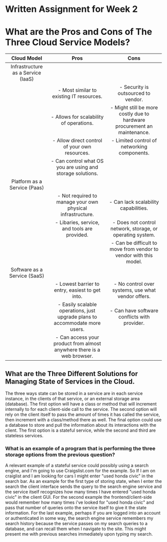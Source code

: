 # **Written Assignment for Week 2** 

# What are the Pros and Cons of The Three Cloud Service Models?

| Cloud Model                        |             Pros             |               Cons           | 
| :--------------------------------: | :--------------------------: | :--------------------------: |
| Infrastructure as a Service (IaaS) | |
| | - Most similar to existing IT resources. | - Security is outsourced to vendor. |
| | - Allows for scalability of operations. | - Might still be more costly due to hardware procurement an maintenance. |
| | - Allow direct control of your own resources. | - Limited control of networking components. |
| | - Can control what OS you are using and storage solutions. | |
| Platform as a Service (Paas) | | 
| | - Not required to manage your own physical infrastructure. | - Can lack scalability capabilities. |
| | - Libaries, service, and tools are provided. | - Does not control network, storage, or operating system. |
| | | - Can be difficult to move from vendor to vendor with this model. |
Software as a Service (SaaS) | | |
| | - Lowest barrier to entry, easiest to get into. | - No control over systems, use what vendor offers. |
| | - Easily scalable operations, just upgrade plans to accommodate more users. | - Can have software conflicts with provider. |
| | - Can access your product from almost anywhere there is a web browser. | | 



## What are the Three Different Solutions for Managing State of Services in the Cloud.

The three ways state can be stored in a service are in each service instance, in the clients of that service, or an external storage area (database).  The first option will have a class or method that will increment internally to for each client-side call to the service.  The second option will rely on the client itself to pass the amount of times it has called the service, then increment with a class/method there as well.  The final option could use a database to store and pull the information about its interactions with the client.  The first option is a stateful service, while the second and third are stateless services.

### What is an example of a program that is performing the three storage options from the previous question?

A relevant example of a stateful service could possibly using a search engine, and I'm going to use Craigslist.com for the example.  So If I am on craiglist and I am looking for cars I might enter "used honda civic" in the search bar.  As an example for the first type of storing state, when I enter the search the client interface sends the query to the search engine service and the service itself recognizes how many times I have entered "used honda civic" in the client GUI.  For the second example the frontend/client-side would remember how many times i've looked for "used honda civic" and pass that number of queries onto the service itself to give it the state information.  For the last example, perhaps if you are logged into an account or authenticated in some way, the search engine service remembers my search history because the service passes on my search queries to a database, and can recall them when I navigate to the site.  This might present me with previous searches immediately upon typing my search.  
